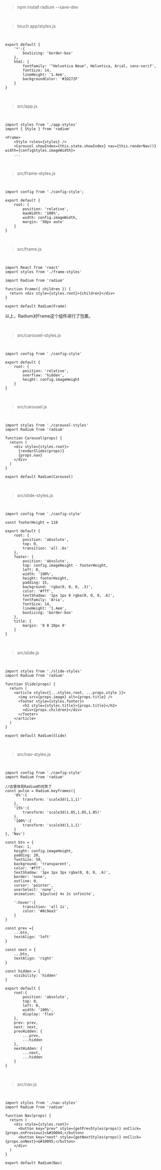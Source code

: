 > npm install radium --save-dev

<br>

> touch app/styles.js

<br>

	export default {
	    '*':{
	        boxSizing: 'border-box'
	    },
	    html: {
	        fontFamily: '"Helvetica Neue", Helvetica, Arial, sans-serif',
	        fontSize: 14,
	        lineHeight: '1.4em',
	        backgroundColor: '#1D272F'
	    }
	}

<br>

> src/app.js

<br>

	import styles from './app-styles'
	import { Style } from 'radium'
	
	<Frame>
		<Style rules={styles} />
		<Carousel showIndex={this.state.showIndex} nav={this.renderNav()} width={configStyles.imageWidth}>
		...


<br>

> src/frame-styles.js

<br>

	import config from './config-style';
	
	export default {
	    root: {
	        position: 'relative',
	        maxWidth: '100%',
	        width: config.imageWidth,
	        margin: '50px auto'
	    }
	}

<br>

> src/frame.js

<br>

	import React from 'react'
	import styles from './frame-styles'
	    
	import Radium from 'radium'
	
	function Frame({ children }) {
	  return <div style={styles.root}>{children}</div>
	}
	
	export default Radium(Frame)
以上，Radium对Frame这个组件进行了包裹。

<br>

> src/carousel-styles.js

<br>

	import config from './config-style'
	    
	export default {
	    root: {
	        position: 'relative',
	        overflow: 'hidden',
	        height: config.imageHeight
	    }
	}

<br>

> src/carousel.js

<br>

	import styles from './carousel-styles'
	import Radium from 'radium'
	
	function Carousel(props) {
	  return (
	    <div style={styles.root}>
	      {renderSlides(props)}
	      {props.nav}
	    </div>
	  )
	}

	export default Radium(Carousel)

<br>

> src/slide-styles.js

<br>

	import config from './config-style'
	    
	const footerHeight = 110
	
	export default {
	    root: {
	        position: 'absolute',
	        top: 0,
	        transition: 'all .6s'
	    },
	    footer: {
	        position: 'absolute',
	        top: config.imageHeight - footerHeight,
	        left: 0,
	        width: '100%',
	        height: footerHeight,
	        padding: 15,
	        background: 'rgba(0, 0, 0, .3)',
	        color: '#fff',
	        textShadow: '1px 1px 0 rgba(0, 0, 0, .6)',
	        fontFamily: 'Aria',
	        fontSize: 14,
	        lineHeight: '1.4em',
	        boxSizing: 'border-box'
	    },
	    title: {
	        margin: '0 0 10px 0'
	    }
	}

<br>

> src/slide.js

<br>

	import styles from './slide-styles'
	import Radium from 'radium'
	
	function Slide(props) {
	  return (
	    <article style={{...styles.root, ...props.style }}>
	      <img src={props.image} alt={props.title} />
	      <footer style={styles.footer}>
	        <h2 style={styles.title}>{props.title}</h2>
	        <div>{props.children}</div>
	      </footer>
	    </article>
	  )
	}
	
	export default Radium(Slide)

<br>

> src/nav-styles.js

<br>

	import config from './config-style'
	import Radium from 'radium'
	    
	//这里体现Radium的优势了  
	const pulse = Radium.keyframes({
	    '0%':{
	        transform: 'scale3d(1,1,1)'
	    },
	    '15%':{
	        transform: 'scale3d(1.05,1.05,1.05)'
	    },
	    '100%':{
	        transform: 'scale3d(1,1,1)'
	    }
	}, 'Nav')
	    
	const btn = {
	    flex: 1,
	    height: config.imageHeight,
	    padding: 20,
	    fontSize: 50,
	    background: 'transparent',
	    color: '#fff',
	    textShadow: '1px 1px 3px rgba(0, 0, 0, .6)',
	    border: 'none',
	    outline: 0,
	    cursor: 'pointer',
	    userSelect: 'none',
	    animation: `${pulse} 4s 2s infinite`,
	    
	    ':hover':{
	        transition: 'all 1s',
	        color: '#8c9ea3'
	    }
	}
	
	const prev ={
	    ...btn,
	    textAlign: 'left'
	}
	
	const next = {
	    ...btn,
	    textAlign: 'right'
	}
	
	const hidden = {
	    visibility: 'hidden'
	}
	
	export default {
	    root:{
	        position: 'absolute',
	        top: 0,
	        left: 0,
	        width: '100%',
	        display: 'flex'
	    },
	    prev: prev,
	    next: next,
	    prevHidden: {
	        ...prev,
	        ...hidden
	    },
	    nextHidden: {
	        ...next,
	        ...hidden
	    }
	}

<br>

> src/nav.js

<br>

	import styles from './nav-styles'
	import Radium from 'radium'
	
	function Nav(props) {
	  return (
	    <div style={styles.root}>
	      <button key="prev" style={getPrevStyles(props)} onClick={props.onPrevious}>&#10094;</button>
	      <button key="next" style={getNextStyles(props)} onClick={props.onNext}>&#10095;</button>
	    </div>
	  )
	}
	
	export default Radium(Nav)

<br>

